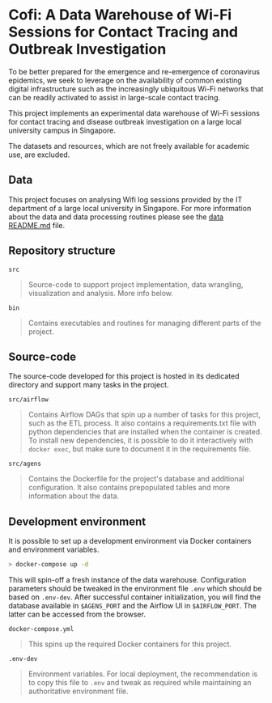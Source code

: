 # Cofi: A Data Warehouse of Wi-Fi Sessions for Contact Tracing and Outbreak Investigation

To be better prepared for the emergence and re-emergence of coronavirus
epidemics, we seek to leverage on the availability of common existing digital
infrastructure such as the increasingly ubiquitous Wi-Fi networks that can be
readily activated to assist in large-scale contact tracing. 

This project implements an experimental data warehouse of Wi-Fi sessions for
contact tracing and disease outbreak investigation on a large local university
campus in Singapore.

The datasets and resources, which are not freely available for academic use,
are excluded.

## Data

This project focuses on analysing Wifi log sessions provided by the IT
department of a large local university in Singapore. For more information about
the data and data processing routines please see the [data
README.md](./src/agens/data/README.md) file.

## Repository structure

`src`
> Source-code to support project implementation, data wrangling, visualization
> and analysis. More info below.

`bin`
> Contains executables and routines for managing different parts of the
> project.


## Source-code

The source-code developed for this project is hosted in its dedicated
directory and support many tasks in the project.

`src/airflow`
> Contains Airflow DAGs that spin up a number of tasks for this project, such
> as the ETL process. It also contains a requirements.txt file with python
> dependencies that are installed when the container is created. To install new
> dependencies, it is possible to do it interactively with `docker exec`, but
> make sure to document it in the requirements file.

`src/agens`
> Contains the Dockerfile for the project's database and additional
> configuration. It also contains prepopulated tables and more information
> about the data.

## Development environment

It is possible to set up a development environment via Docker containers and
environment variables.

```sh
> docker-compose up -d
```

This will spin-off a fresh instance of the data warehouse. Configuration
parameters should be tweaked in the environment file `.env` which should be
based on `.env-dev`. After successful container initialization, you will find
the database available in `$AGENS_PORT` and the Airflow UI in `$AIRFLOW_PORT`.
The latter can be accessed from the browser.

`docker-compose.yml`
> This spins up the required Docker containers for this project.

`.env-dev`
> Environment variables. For local deployment, the recommendation is to copy
> this file to `.env` and tweak as required while maintaining an authoritative
> environment file.
